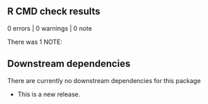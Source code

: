 ## R CMD check results

0 errors | 0 warnings | 0 note

There was 1 NOTE:

## Downstream dependencies
There are currently no downstream dependencies for this package

* This is a new release.
